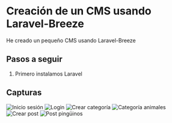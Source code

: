 # Creación de un CMS usando Laravel-Breeze
He creado un pequeño CMS usando Laravel-Breeze
## Pasos a seguir
1. Primero instalamos Laravel 

## Capturas
![Inicio sesión](https://user-images.githubusercontent.com/91055857/152992064-ae3acdda-be0d-4487-bcda-abf909937bff.png)
![Login](https://user-images.githubusercontent.com/91055857/152993681-1747842e-6c86-4e4f-a80c-7ff639a0b9df.png)
![Crear categoría](https://user-images.githubusercontent.com/91055857/152994368-4318a486-9ca2-4a19-bc7f-ce6c6dde380a.png)
![Categoría animales](https://user-images.githubusercontent.com/91055857/152994744-41fcb59b-b64d-4dbf-aa91-0f3c172e9389.png)
![Crear post](https://user-images.githubusercontent.com/91055857/152994916-b850dd47-9add-4621-8805-3b4deab23906.png)
![Post pingüinos](https://user-images.githubusercontent.com/91055857/152995119-c4ea6aff-36e4-4506-b9d0-d1b12069fb46.png)

